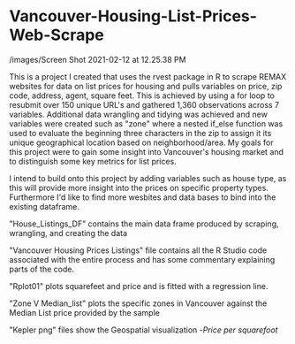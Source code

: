 # Vancouver-Housing-List-Prices-Web-Scrape
/images/Screen Shot 2021-02-12 at 12.25.38 PM


This is a project I created that uses the rvest package in R to scrape REMAX websites for data on list prices for housing and pulls variables on price, zip code, address, agent, square feet. This is achieved by using a for loop to resubmit over 150 unique URL's and gathered 1,360 observations across 7 variables. Additional data wrangling and tidying was achieved and new variables were created such as "zone" where a nested if_else function was used to evaluate the beginning three characters in the zip to assign it its unique geographical location based on neighborhood/area. My goals for this project were to gain some insight into Vancouver's housing market and to distinguish some key metrics for list prices.

I intend to build onto this project by adding variables such as house type, as this will provide more insight into the prices on specific property types. Furthermore I'd like to find more wesbites and data bases to bind into the existing dataframe.


"House_Listings_DF" contains the main data frame produced by scraping, wrangling, and creating the data

"Vancouver Housing Prices Listings" file contains all the R Studio code associated with the entire process and has some commentary explaining parts of the code.

"Rplot01" plots squarefeet and price and is fitted with a regression line.

"Zone V Median_list" plots the specific zones in Vancouver against the Median List price provided by the sample

"Kepler png" files show the Geospatial visualization -*Price per squarefoot*


